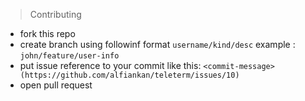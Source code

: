 > Contributing
- fork this repo
- create branch using followinf format `username/kind/desc` example : `john/feature/user-info`
- put issue reference to your commit like this:  `<commit-message> (https://github.com/alfiankan/teleterm/issues/10)`
- open pull request
